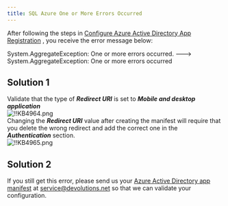 ```yaml
---
title: SQL Azure One or More Errors Occurred
---
```

After following the steps in [Configure Azure Active Directory App Registration](/rdm/windows/data-sources/data-sources-types/advanced-data-sources/microsoft-azure-sql/enable-azure-active-directory-authentication/create-app-registration/) , you receive the error message below:  

System.AggregateException: One or more errors occurred. ---> System.AggregateException: One or more errors occurred
## Solution 1
Validate that the type of ***Redirect URI*** is set to ***Mobile and desktop application***  
![!!KB4964.png](https://webdevolutions.azureedge.net/docs/en/kb/KB4964.png)  
Changing the ***Redirect URI*** value after creating the manifest will require that you delete the wrong redirect and add the correct one in the ***Authentication*** section.  
![!!KB4965.png](https://webdevolutions.azureedge.net/docs/en/kb/KB4965.png)
## Solution 2
If you still get this error, please send us your [Azure Active Directory app manifest](https://docs.microsoft.com/en-us/azure/active-directory/develop/reference-app-manifest) at [service@devolutions.net](mailto:service@devolutions.net) so that we can validate your configuration.
